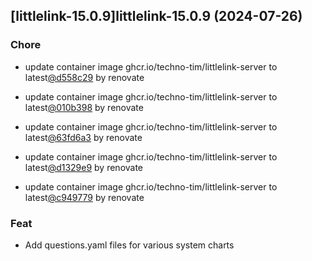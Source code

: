 

## [littlelink-15.0.9]littlelink-15.0.9 (2024-07-26)

### Chore



- update container image ghcr.io/techno-tim/littlelink-server to latest[@d558c29](https://github.com/d558c29) by renovate

- update container image ghcr.io/techno-tim/littlelink-server to latest[@010b398](https://github.com/010b398) by renovate

- update container image ghcr.io/techno-tim/littlelink-server to latest[@63fd6a3](https://github.com/63fd6a3) by renovate

- update container image ghcr.io/techno-tim/littlelink-server to latest[@d1329e9](https://github.com/d1329e9) by renovate

- update container image ghcr.io/techno-tim/littlelink-server to latest[@c949779](https://github.com/c949779) by renovate

### Feat



- Add questions.yaml files for various system charts